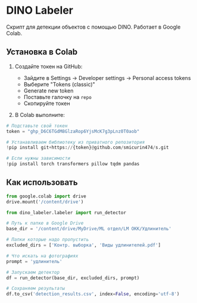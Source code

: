 # DINO Labeler

Скрипт для детекции объектов с помощью DINO. Работает в Google Colab.

## Установка в Colab

1. Создайте токен на GitHub:
   - Зайдите в Settings -> Developer settings -> Personal access tokens
   - Выберите "Tokens (classic)"
   - Generate new token
   - Поставьте галочку на `repo`
   - Скопируйте токен

2. В Colab выполните:
```python
# Подставьте свой токен
token = "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"

# Устанавливаем библиотеку из приватного репозитория
!pip install git+https://{token}@github.com/smicurin474/s.git

# Если нужны зависимости
!pip install torch transformers pillow tqdm pandas
```

## Как использовать

```python
from google.colab import drive
drive.mount('/content/drive')

from dino_labeler.labeler import run_detector

# Путь к папке в Google Drive
base_dir = '/content/drive/MyDrive/ML отдел/LM ОКК/Удлинитель'

# Папки которые надо пропустить
excluded_dirs = ['Контр. выборка', 'Виды удлинителей.pdf']

# Что искать на фотографиях
prompt = 'удлинитель'

# Запускаем детектор
df = run_detector(base_dir, excluded_dirs, prompt)

# Сохраняем результаты
df.to_csv('detection_results.csv', index=False, encoding='utf-8')
```